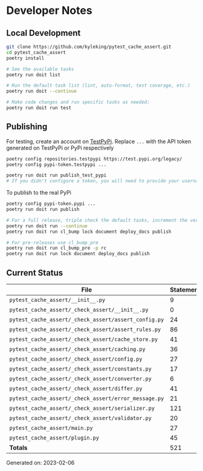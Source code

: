 # Developer Notes

## Local Development

```sh
git clone https://github.com/kyleking/pytest_cache_assert.git
cd pytest_cache_assert
poetry install

# See the available tasks
poetry run doit list

# Run the default task list (lint, auto-format, test coverage, etc.)
poetry run doit --continue

# Make code changes and run specific tasks as needed:
poetry run doit run test
```

## Publishing

For testing, create an account on [TestPyPi](https://test.pypi.org/legacy/). Replace `...` with the API token generated on TestPyPi or PyPi respectively

```sh
poetry config repositories.testpypi https://test.pypi.org/legacy/
poetry config pypi-token.testpypi ...

poetry run doit run publish_test_pypi
# If you didn't configure a token, you will need to provide your username and password to publish
```

To publish to the real PyPi

```sh
poetry config pypi-token.pypi ...
poetry run doit run publish

# For a full release, triple check the default tasks, increment the version, rebuild documentation (twice), and publish!
poetry run doit run --continue
poetry run doit run cl_bump lock document deploy_docs publish

# For pre-releases use cl_bump_pre
poetry run doit run cl_bump_pre -p rc
poetry run doit run lock document deploy_docs publish
```

## Current Status

<!-- {cts} COVERAGE -->
| File                                                 |   Statements |   Missing |   Excluded | Coverage   |
|------------------------------------------------------|--------------|-----------|------------|------------|
| `pytest_cache_assert/__init__.py`                    |            9 |         0 |          0 | 100.0%     |
| `pytest_cache_assert/_check_assert/__init__.py`      |            0 |         0 |          0 | 100.0%     |
| `pytest_cache_assert/_check_assert/assert_config.py` |           24 |         0 |          0 | 100.0%     |
| `pytest_cache_assert/_check_assert/assert_rules.py`  |           86 |         8 |          0 | 90.7%      |
| `pytest_cache_assert/_check_assert/cache_store.py`   |           41 |         4 |          0 | 90.2%      |
| `pytest_cache_assert/_check_assert/caching.py`       |           36 |         0 |          0 | 100.0%     |
| `pytest_cache_assert/_check_assert/config.py`        |           27 |         0 |          0 | 100.0%     |
| `pytest_cache_assert/_check_assert/constants.py`     |           17 |         0 |          0 | 100.0%     |
| `pytest_cache_assert/_check_assert/converter.py`     |            6 |         0 |          0 | 100.0%     |
| `pytest_cache_assert/_check_assert/differ.py`        |           41 |         2 |          0 | 95.1%      |
| `pytest_cache_assert/_check_assert/error_message.py` |           21 |         0 |          0 | 100.0%     |
| `pytest_cache_assert/_check_assert/serializer.py`    |          121 |         7 |          0 | 94.2%      |
| `pytest_cache_assert/_check_assert/validator.py`     |           20 |         1 |          0 | 95.0%      |
| `pytest_cache_assert/main.py`                        |           27 |         0 |          0 | 100.0%     |
| `pytest_cache_assert/plugin.py`                      |           45 |         2 |          0 | 95.6%      |
| **Totals**                                           |          521 |        24 |          0 | 95.4%      |

Generated on: 2023-02-06
<!-- {cte} -->
